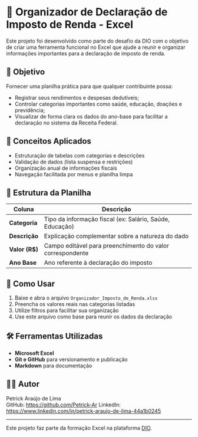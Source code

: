 # 🧾 Organizador de Declaração de Imposto de Renda - Excel

Este projeto foi desenvolvido como parte do desafio da DIO com o objetivo de criar uma ferramenta funcional no Excel que ajude a reunir e organizar informações importantes para a declaração de imposto de renda.

## 🎯 Objetivo

Fornecer uma planilha prática para que qualquer contribuinte possa:
- Registrar seus rendimentos e despesas dedutíveis;
- Controlar categorias importantes como saúde, educação, doações e previdência;
- Visualizar de forma clara os dados do ano-base para facilitar a declaração no sistema da Receita Federal.

## 🧠 Conceitos Aplicados

- Estruturação de tabelas com categorias e descrições
- Validação de dados (lista suspensa e restrições)
- Organização anual de informações fiscais
- Navegação facilitada por menus e planilha limpa

## 📁 Estrutura da Planilha

| Coluna | Descrição |
|--------|-----------|
| **Categoria** | Tipo da informação fiscal (ex: Salário, Saúde, Educação) |
| **Descrição** | Explicação complementar sobre a natureza do dado |
| **Valor (R$)** | Campo editável para preenchimento do valor correspondente |
| **Ano Base** | Ano referente à declaração do imposto |

## 📌 Como Usar

1. Baixe e abra o arquivo `Organizador_Imposto_de_Renda.xlsx`
2. Preencha os valores reais nas categorias listadas
3. Utilize filtros para facilitar sua organização
4. Use este arquivo como base para reunir os dados da declaração

## 🛠️ Ferramentas Utilizadas

- **Microsoft Excel**
- **Git e GitHub** para versionamento e publicação
- **Markdown** para documentação

## 👨‍💻 Autor

Petrick Araújo de Lima  
GitHub: https://github.com/Petrick-Ar
LinkedIn: https://www.linkedin.com/in/petrick-araujo-de-lima-44a1b0245

---

Este projeto faz parte da formação Excel na plataforma [DIO](https://www.dio.me).
